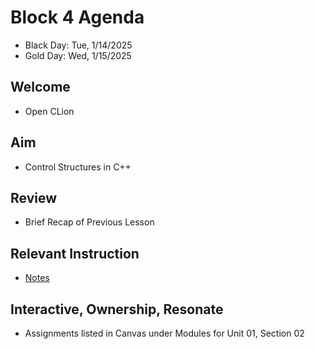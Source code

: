 
# Block 4 Agenda
- Black Day: Tue, 1/14/2025
- Gold Day: Wed, 1/15/2025

## Welcome

- Open CLion

## Aim

- Control Structures in C++

## Review

- Brief Recap of Previous Lesson

## Relevant Instruction

- [Notes](Notes.md)

## Interactive, Ownership, Resonate

- Assignments listed in Canvas under Modules for Unit 01, Section 02